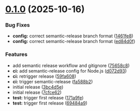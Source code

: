 # [0.1.0](https://github.com/Melobgn/brief_pipeline_data_engineering/compare/v0.0.0...v0.1.0) (2025-10-16)


### Bug Fixes

* **config:** correct semantic-release branch format ([1461fe8](https://github.com/Melobgn/brief_pipeline_data_engineering/commit/1461fe830d58d8f786ecc71c092581edea5dfe00))
* **config:** correct semantic-release branch format ([ed84d0f](https://github.com/Melobgn/brief_pipeline_data_engineering/commit/ed84d0f1f7fe75dca81c6582fc35081232bd45c6))


### Features

* add semantic release workflow and gitignore ([75658c8](https://github.com/Melobgn/brief_pipeline_data_engineering/commit/75658c88a4632b0c6b9cda67e464e896965b02cd))
* **ci:** add semantic-release config for Node.js ([d072d93](https://github.com/Melobgn/brief_pipeline_data_engineering/commit/d072d93484e55718e33acc03e8360c000ce48517))
* **ci:** retrigger release ([59fa608](https://github.com/Melobgn/brief_pipeline_data_engineering/commit/59fa608893ded4d0e22272200d2cb04955e1f01e))
* **ci:** trigger semantic-release ([fa588b2](https://github.com/Melobgn/brief_pipeline_data_engineering/commit/fa588b2e04002391c5664dfb99949929118b34a1))
* initial release ([3bc4d5e](https://github.com/Melobgn/brief_pipeline_data_engineering/commit/3bc4d5e369d48ac2b518937f85d6f4d6ba32bd23))
* initial release ([7cfce62](https://github.com/Melobgn/brief_pipeline_data_engineering/commit/7cfce62d460ff38397eec0699157933ddfc99dae))
* **test:** trigger first release ([171a9fe](https://github.com/Melobgn/brief_pipeline_data_engineering/commit/171a9fe2e653df289a1f6fc72d134f1c59519d1b))
* **test:** trigger first release ([69484a9](https://github.com/Melobgn/brief_pipeline_data_engineering/commit/69484a9b5ecb29b50b5865d828db9abb8a12628b))
